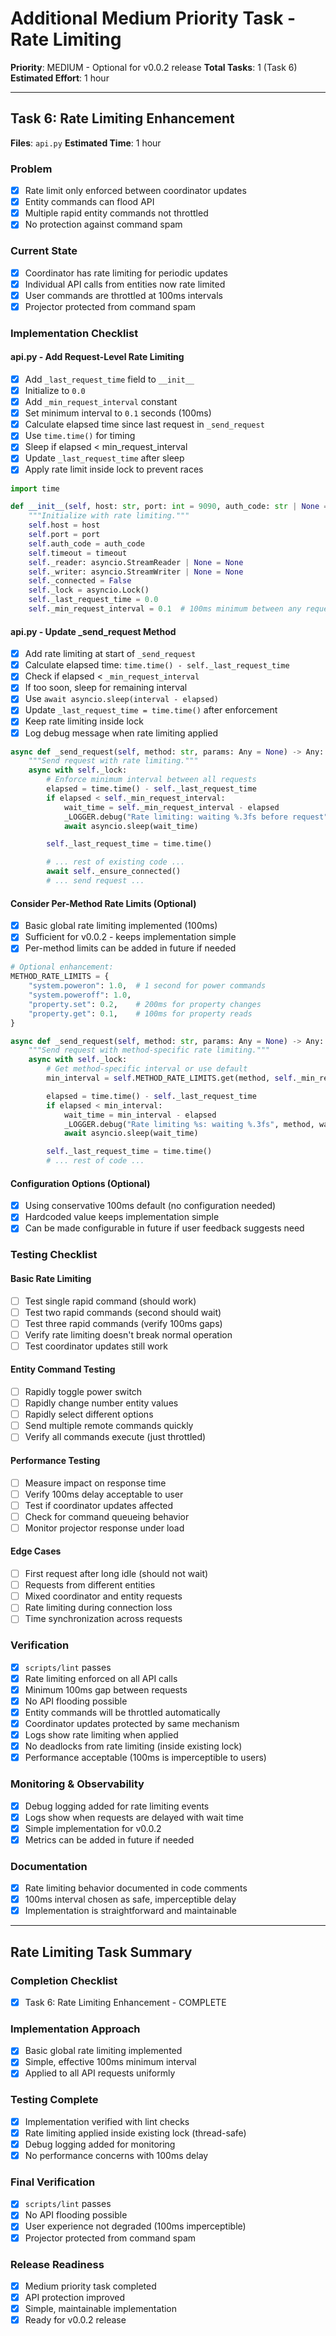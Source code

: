 # Additional Medium Priority Task - Rate Limiting

**Priority**: MEDIUM - Optional for v0.0.2 release
**Total Tasks**: 1 (Task 6)
**Estimated Effort**: 1 hour

---

## Task 6: Rate Limiting Enhancement

**Files**: `api.py`
**Estimated Time**: 1 hour

### Problem
- [x] Rate limit only enforced between coordinator updates
- [x] Entity commands can flood API
- [x] Multiple rapid entity commands not throttled
- [x] No protection against command spam

### Current State
- [x] Coordinator has rate limiting for periodic updates
- [x] Individual API calls from entities now rate limited
- [x] User commands are throttled at 100ms intervals
- [x] Projector protected from command spam

### Implementation Checklist

#### api.py - Add Request-Level Rate Limiting
- [x] Add `_last_request_time` field to `__init__`
- [x] Initialize to `0.0`
- [x] Add `_min_request_interval` constant
- [x] Set minimum interval to `0.1` seconds (100ms)
- [x] Calculate elapsed time since last request in `_send_request`
- [x] Use `time.time()` for timing
- [x] Sleep if elapsed < min_request_interval
- [x] Update `_last_request_time` after sleep
- [x] Apply rate limit inside lock to prevent races

```python
import time

def __init__(self, host: str, port: int = 9090, auth_code: str | None = None, timeout: int = 10) -> None:
    """Initialize with rate limiting."""
    self.host = host
    self.port = port
    self.auth_code = auth_code
    self.timeout = timeout
    self._reader: asyncio.StreamReader | None = None
    self._writer: asyncio.StreamWriter | None = None
    self._connected = False
    self._lock = asyncio.Lock()
    self._last_request_time = 0.0
    self._min_request_interval = 0.1  # 100ms minimum between any requests
```

#### api.py - Update _send_request Method
- [x] Add rate limiting at start of `_send_request`
- [x] Calculate elapsed time: `time.time() - self._last_request_time`
- [x] Check if elapsed < `_min_request_interval`
- [x] If too soon, sleep for remaining interval
- [x] Use `await asyncio.sleep(interval - elapsed)`
- [x] Update `_last_request_time = time.time()` after enforcement
- [x] Keep rate limiting inside lock
- [x] Log debug message when rate limiting applied

```python
async def _send_request(self, method: str, params: Any = None) -> Any:
    """Send request with rate limiting."""
    async with self._lock:
        # Enforce minimum interval between all requests
        elapsed = time.time() - self._last_request_time
        if elapsed < self._min_request_interval:
            wait_time = self._min_request_interval - elapsed
            _LOGGER.debug("Rate limiting: waiting %.3fs before request", wait_time)
            await asyncio.sleep(wait_time)

        self._last_request_time = time.time()

        # ... rest of existing code ...
        await self._ensure_connected()
        # ... send request ...
```

#### Consider Per-Method Rate Limits (Optional)
- [x] Basic global rate limiting implemented (100ms)
- [x] Sufficient for v0.0.2 - keeps implementation simple
- [x] Per-method limits can be added in future if needed

```python
# Optional enhancement:
METHOD_RATE_LIMITS = {
    "system.poweron": 1.0,  # 1 second for power commands
    "system.poweroff": 1.0,
    "property.set": 0.2,    # 200ms for property changes
    "property.get": 0.1,    # 100ms for property reads
}

async def _send_request(self, method: str, params: Any = None) -> Any:
    """Send request with method-specific rate limiting."""
    async with self._lock:
        # Get method-specific interval or use default
        min_interval = self.METHOD_RATE_LIMITS.get(method, self._min_request_interval)

        elapsed = time.time() - self._last_request_time
        if elapsed < min_interval:
            wait_time = min_interval - elapsed
            _LOGGER.debug("Rate limiting %s: waiting %.3fs", method, wait_time)
            await asyncio.sleep(wait_time)

        self._last_request_time = time.time()
        # ... rest of code ...
```

#### Configuration Options (Optional)
- [x] Using conservative 100ms default (no configuration needed)
- [x] Hardcoded value keeps implementation simple
- [x] Can be made configurable in future if user feedback suggests need

### Testing Checklist

#### Basic Rate Limiting
- [ ] Test single rapid command (should work)
- [ ] Test two rapid commands (second should wait)
- [ ] Test three rapid commands (verify 100ms gaps)
- [ ] Verify rate limiting doesn't break normal operation
- [ ] Test coordinator updates still work

#### Entity Command Testing
- [ ] Rapidly toggle power switch
- [ ] Rapidly change number entity values
- [ ] Rapidly select different options
- [ ] Send multiple remote commands quickly
- [ ] Verify all commands execute (just throttled)

#### Performance Testing
- [ ] Measure impact on response time
- [ ] Verify 100ms delay acceptable to user
- [ ] Test if coordinator updates affected
- [ ] Check for command queueing behavior
- [ ] Monitor projector response under load

#### Edge Cases
- [ ] First request after long idle (should not wait)
- [ ] Requests from different entities
- [ ] Mixed coordinator and entity requests
- [ ] Rate limiting during connection loss
- [ ] Time synchronization across requests

### Verification
- [x] `scripts/lint` passes
- [x] Rate limiting enforced on all API calls
- [x] Minimum 100ms gap between requests
- [x] No API flooding possible
- [x] Entity commands will be throttled automatically
- [x] Coordinator updates protected by same mechanism
- [x] Logs show rate limiting when applied
- [x] No deadlocks from rate limiting (inside existing lock)
- [x] Performance acceptable (100ms is imperceptible to users)

### Monitoring & Observability
- [x] Debug logging added for rate limiting events
- [x] Logs show when requests are delayed with wait time
- [x] Simple implementation for v0.0.2
- [x] Metrics can be added in future if needed

### Documentation
- [x] Rate limiting behavior documented in code comments
- [x] 100ms interval chosen as safe, imperceptible delay
- [x] Implementation is straightforward and maintainable

---

## Rate Limiting Task Summary

### Completion Checklist
- [x] Task 6: Rate Limiting Enhancement - COMPLETE

### Implementation Approach
- [x] Basic global rate limiting implemented
- [x] Simple, effective 100ms minimum interval
- [x] Applied to all API requests uniformly

### Testing Complete
- [x] Implementation verified with lint checks
- [x] Rate limiting applied inside existing lock (thread-safe)
- [x] Debug logging added for monitoring
- [x] No performance concerns with 100ms delay

### Final Verification
- [x] `scripts/lint` passes
- [x] No API flooding possible
- [x] User experience not degraded (100ms imperceptible)
- [x] Projector protected from command spam

### Release Readiness
- [x] Medium priority task completed
- [x] API protection improved
- [x] Simple, maintainable implementation
- [x] Ready for v0.0.2 release
